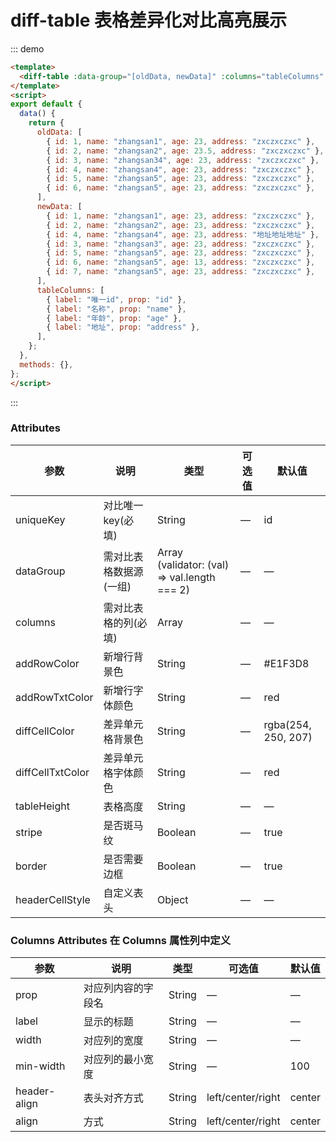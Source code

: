 # diff-table 表格差异化对比高亮展示

::: demo
```html
<template>
  <diff-table :data-group="[oldData, newData]" :columns="tableColumns" />
</template>
<script>
export default {
  data() {
    return {
      oldData: [
        { id: 1, name: "zhangsan1", age: 23, address: "zxczxczxc" },
        { id: 2, name: "zhangsan2", age: 23.5, address: "zxczxczxc" },
        { id: 3, name: "zhangsan34", age: 23, address: "zxczxczxc" },
        { id: 4, name: "zhangsan4", age: 23, address: "zxczxczxc" },
        { id: 5, name: "zhangsan5", age: 23, address: "zxczxczxc" },
        { id: 6, name: "zhangsan5", age: 23, address: "zxczxczxc" },
      ],
      newData: [
        { id: 1, name: "zhangsan1", age: 23, address: "zxczxczxc" },
        { id: 2, name: "zhangsan2", age: 23, address: "zxczxczxc" },
        { id: 4, name: "zhangsan4", age: 23, address: "地址地址地址" },
        { id: 3, name: "zhangsan3", age: 23, address: "zxczxczxc" },
        { id: 5, name: "zhangsan5", age: 23, address: "zxczxczxc" },
        { id: 6, name: "zhangsan5", age: 13, address: "zxczxczxc" },
        { id: 7, name: "zhangsan5", age: 23, address: "zxczxczxc" },
      ],
      tableColumns: [
        { label: "唯一id", prop: "id" },
        { label: "名称", prop: "name" },
        { label: "年龄", prop: "age" },
        { label: "地址", prop: "address" },
      ],
    };
  },
  methods: {},
};
</script>
```
:::

### Attributes

<div class="special_table">

| 参数      | 说明    | 类型      | 可选值       | 默认值   |
|---------- |-------- |---------- |-------------  |-------- |
| uniqueKey | 对比唯一key(必填) | String | — | id |
| dataGroup | 需对比表格数据源(一组) | Array (validator: (val) => val.length === 2) | — | — |
| columns | 需对比表格的列(必填) | Array | — | — |
| addRowColor | 新增行背景色 | String | — | #E1F3D8 |
| addRowTxtColor | 新增行字体颜色 | String | — | red |
| diffCellColor | 差异单元格背景色 | String | — | rgba(254, 250, 207) |
| diffCellTxtColor | 差异单元格字体颜色 | String | — | red |
| tableHeight | 表格高度 | String | — | — |
| stripe | 是否斑马纹 | Boolean | — | true |
| border | 是否需要边框 | Boolean | — | true |
| headerCellStyle | 自定义表头 | Object | — | — |

</div>

### Columns Attributes 在 Columns 属性列中定义

<div class="special_table">

| 参数      | 说明    | 类型      | 可选值       | 默认值   |
|---------- |-------- |---------- |---------- |---------- |
| prop | 对应列内容的字段名 | String | — | — |
| label | 显示的标题 | String | — | — |
| width | 对应列的宽度 | String | — | — |
| min-width | 对应列的最小宽度 | String |  — | 100 |
| header-align | 表头对齐方式 | String | left/center/right | center |
| align	 | 方式 | String | left/center/right | center |

</div>
